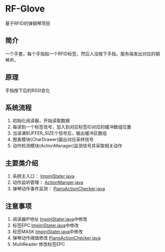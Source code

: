 # RF-Glove
基于RFID的弹钢琴项目

## 简介
一个手套，每个手指贴一个RFID标签，然后人没按下手指，服务端发出对应的钢琴声。

## 原理
手指按下后的RSSI变化

## 系统流程
1. 初始化阅读器，开始读取数据
2. 每读到一个标签信号，加入到对应标签ID对应的缓冲数组位置
3. 当读满BUFFER_SIZE个信号后，输出缓冲区数组
4. 图表模块(CharDrawer)画出对应采样信号
5. 动作检测模块(ActionManager)监测信号并采取相关动作

## 主要类介绍
1. 系统主入口： [ImpinjStater.java](https://github.com/LeoCai/RF-Glove/blob/master/src/dislab/rfidaction/core/ImpinjStater.java)
2. 动作监听管理： [ActionManger.java](https://github.com/LeoCai/RF-Glove/blob/master/src/dislab/rfidaction/core/ActionManager.java)
3. 弹琴动作事件监测： [PianoActionChecker.java](https://github.com/LeoCai/RF-Glove/blob/master/src/dislab/rfidaction/core/actionchecker/PianoActionChecker.java)

## 注意事项
1. 阅读器IP地址 [ImpinjStater.java](https://github.com/LeoCai/RF-Glove/blob/master/src/dislab/rfidaction/core/ImpinjStater.java)中修改
2. 标签EPC [ImpinjStater.java](https://github.com/LeoCai/RF-Glove/blob/master/src/dislab/rfidaction/core/ImpinjStater.java)中修改
3. 标签MASK [ImpinjStater.java](https://github.com/LeoCai/RF-Glove/blob/master/src/dislab/rfidaction/core/ImpinjStater.java)中修改
4. 弹琴动作阈值修改 [PianoActionChecker.java](https://github.com/LeoCai/RF-Glove/blob/master/src/dislab/rfidaction/core/actionchecker/PianoActionChecker.java)
5. MultiReader 修改标签EPC


